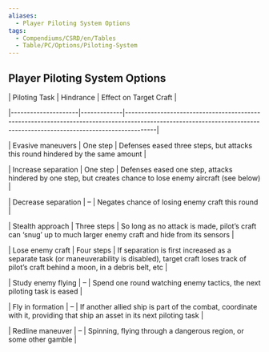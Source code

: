 ```yaml
---
aliases:
  - Player Piloting System Options
tags:
  - Compendiums/CSRD/en/Tables
  - Table/PC/Options/Piloting-System
---
```

  
## Player Piloting System Options  
  
| Piloting Task       | Hindrance   | Effect on Target Craft                                                                                                                                               |  
|---------------------|-------------|----------------------------------------------------------------------------------------------------------------------------------------------------------------------|  
| Evasive maneuvers   | One step    | Defenses eased three steps, but attacks this round hindered by the same amount                                                                                       |  
| Increase separation | One step    | Defenses eased one step, attacks hindered by one step, but creates chance to lose enemy aircraft (see below)                                                         |  
| Decrease separation | –           | Negates chance of losing enemy craft this round                                                                                                                      |  
| Stealth approach    | Three steps | So long as no attack is made, pilot’s craft can ‘snug’ up to much larger enemy craft and hide from its sensors                                                       |  
| Lose enemy craft    | Four steps  | If separation is first increased as a separate task (or maneuverability is disabled), target craft loses track of pilot’s craft behind a moon, in a debris belt, etc |  
| Study enemy flying  | –           | Spend one round watching enemy tactics, the next piloting task is eased                                                                                              |  
| Fly in formation    | –           | If another allied ship is part of the combat, coordinate with it, providing that ship an asset in its next piloting task                                             |  
| Redline maneuver    | –           | Spinning, flying through a dangerous region, or some other gamble                                                                                                    |  
